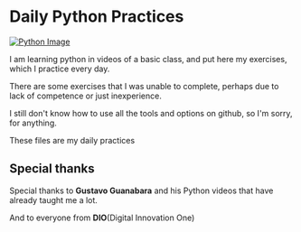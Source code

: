# Daily Python Practices

[![Python Image](https://www.python.org/static/opengraph-icon-200x200.png "Python Image")](https://www.python.org/static/opengraph-icon-200x200.png "Python Image")

I am learning python in videos of a basic class, and put here my exercises, which I practice every day.

There are some exercises that I was unable to complete, perhaps due to lack of competence or just inexperience.

I still don't know how to use all the tools and options on github, so I'm sorry, for anything.

These files are my daily practices

## Special thanks

Special thanks to **Gustavo Guanabara** and his Python videos that have already taught me a lot.

And to everyone from **DIO**(Digital Innovation One)
